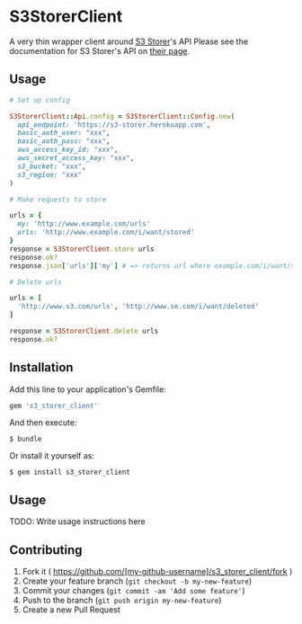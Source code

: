 # S3StorerClient

A very thin wrapper client around [S3 Storer](https://github.com/Skalar/s3_storer)'s API
Please see the documentation for S3 Storer's API on [their page](https://github.com/Skalar/s3_storer).

## Usage

```ruby
# Set up config

S3StorerClient::Api.config = S3StorerClient::Config.new(
  api_endpoint: 'https://s3-storer.herokuapp.com',
  basic_auth_user: "xxx",
  basic_auth_pass: "xxx",
  aws_access_key_id: "xxx",
  aws_secret_access_key: "xxx",
  s3_bucket: "xxx",
  s3_region: "xxx"
)

# Make requests to store

urls = {
  my: 'http://www.example.com/urls'
  urls: 'http://www.example.com/i/want/stored'
}
response = S3StorerClient.store urls
response.ok?
response.json['urls']['my'] # => returns url where example.com/i/want/stored now is coped to S3.

# Delete urls

urls = [
  'http://www.s3.com/urls', 'http://www.se.com/i/want/deleted'
]

response = S3StorerClient.delete urls
response.ok?

```


## Installation

Add this line to your application's Gemfile:

```ruby
gem 's3_storer_client'
```

And then execute:

    $ bundle

Or install it yourself as:

    $ gem install s3_storer_client

## Usage

TODO: Write usage instructions here

## Contributing

1. Fork it ( https://github.com/[my-github-username]/s3_storer_client/fork )
2. Create your feature branch (`git checkout -b my-new-feature`)
3. Commit your changes (`git commit -am 'Add some feature'`)
4. Push to the branch (`git push origin my-new-feature`)
5. Create a new Pull Request
